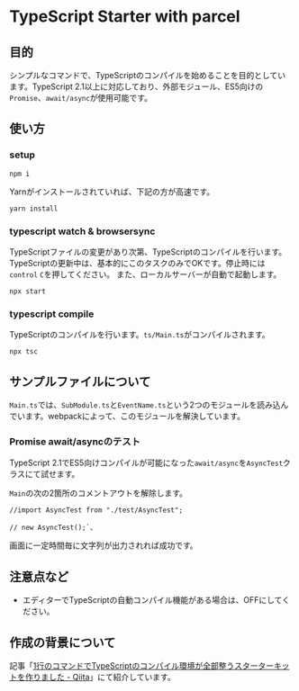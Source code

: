 # TypeScript Starter with parcel
## 目的
シンプルなコマンドで、TypeScriptのコンパイルを始めることを目的としています。TypeScript 2.1以上に対応しており、外部モジュール、ES5向けの`Promise`、`await/async`が使用可能です。

## 使い方

### setup

```
npm i
```

Yarnがインストールされていれば、下記の方が高速です。

```
yarn install
```

### typescript watch & browsersync
TypeScriptファイルの変更があり次第、TypeScriptのコンパイルを行います。TypeScriptの更新中は、基本的にこのタスクのみでOKです。停止時には `control` `C`を押してください。 また、ローカルサーバーが自動で起動します。

```
npx start
```

### typescript compile
TypeScriptのコンパイルを行います。`ts/Main.ts`がコンパイルされます。

```
npx tsc
```


## サンプルファイルについて
`Main.ts`では、`SubModule.ts`と`EventName.ts`という2つのモジュールを読み込んでいます。webpackによって、このモジュールを解決しています。

### Promise await/asyncのテスト
TypeScript 2.1でES5向けコンパイルが可能になった`await/async`を`AsyncTest`クラスにて試せます。

`Main`の次の2箇所のコメントアウトを解除します。

```
//import AsyncTest from "./test/AsyncTest";
```

```
// new AsyncTest();`、
```

画面に一定時間毎に文字列が出力されれば成功です。

## 注意点など
- エディターでTypeScriptの自動コンパイル機能がある場合は、OFFにしてください。

## 作成の背景について
記事「[1行のコマンドでTypeScriptのコンパイル環境が全部整うスターターキットを作りました - Qiita](http://qiita.com/tonkotsuboy_com/items/12df280b1485d396c2ab)」にて紹介しています。
